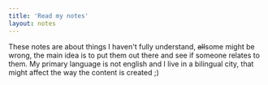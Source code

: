 ```yaml
---
title: 'Read my notes'
layout: notes
---
```


These notes are about things I haven't fully understand, ~~all~~some might be wrong, the main idea is to put them out there and see if someone relates to them. My primary language is not english and I live in a bilingual city, that might affect the way the content is created ;)
